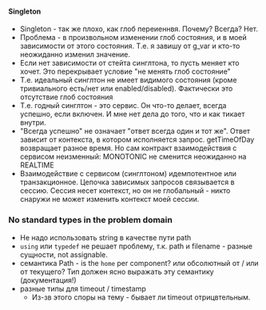 #### Singleton
* Singleton - так же плохо, как глоб переиеннвя. Почему? Всегда? Нет. 
* Проблема - в произвольном изменении глоб состояния, и в моей зависимости от этого состояния. Т.е. я завишу от g_var и кто-то неожиданно изменил значение.
* Если нет зависимости от стейта синглтона, то пусть меняет кто хочет. Это перекрывает условие "не менять глоб состояние"
* Т.е. идеальный синглтон не имеет видимого состояния (кроме тривиального есть/нет или enabled/disabled). Фактически это отсутствие глоб состояния
* Т.е. годный синглтон - это сервис. Он что-то делает, всегда успешно, если включен. И мне нет дела до того, что и как тикает внутри.
* "Всегда успешно" не означает "ответ всегда один и тот же". Ответ зависит от контекста, в котором исполняется запрос. getTimeOfDay возвращает разное время. Но сам контракт взаимодействия с сервисом неизменный: MONOTONIC не сменится неожиданно на REALTIME
* Взаимодействие с сервисом (синглтоном) идемпотентное или транзакционное. Цепочка зависимых запросов связывается в сессию. Сессия несет контекст, но он не глобальный - никто снаружи не может изменить контекст моей сессии.

### No standard types in the problem domain
* Не надо использовать string в качестве пути path
* `using` или `typedef` не решает проблему, т.к. path и filename - разные сущности, not assignable.
* семантика Path - is the `home` per component? или обсолютный от / или от текущего? Тип должен ясно выражать эту семантику (документация!)  
* разные типы для timeout / timestamp
    * Из-зв этого споры на тему - бывает ли timeout отрицвтельным. 

